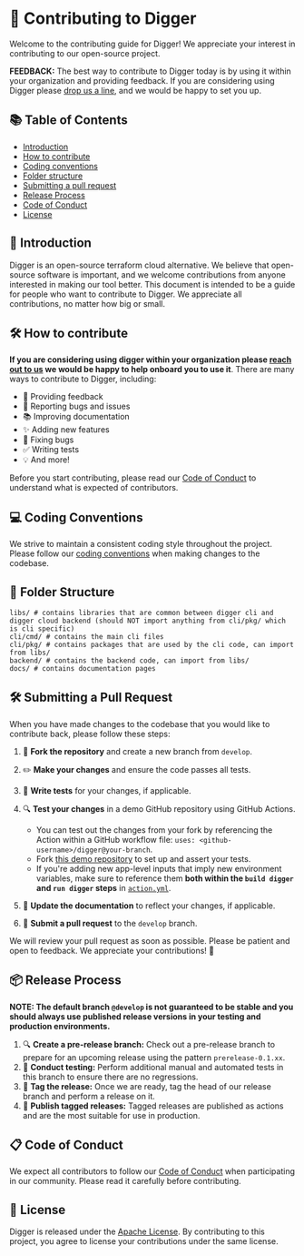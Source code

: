 # 🚀 Contributing to Digger 

Welcome to the contributing guide for Digger! We appreciate your interest in contributing to our open-source project.

**FEEDBACK:** The best way to contribute to Digger today is by using
it within your organization and providing feedback. If you are considering
using Digger please [drop us a line](https://join.slack.com/t/diggertalk/shared_invite/zt-1q6npg7ib-9dwRbJp8sQpSr2fvWzt9aA),
and we would be happy to set you up.

## 📚 Table of Contents

- [Introduction](#introduction)
- [How to contribute](#how-to-contribute)
- [Coding conventions](#coding-conventions)
- [Folder structure](#folder-structure)
- [Submitting a pull request](#submitting-a-pull-request)
- [Release Process](#release-process)
- [Code of Conduct](#code-of-conduct)
- [License](#license)

## 🚀 Introduction

Digger is an open-source terraform cloud alternative. We believe that open-source software is important, and we welcome contributions from anyone interested in making our tool better.
This document is intended to be a guide for people who want to contribute to Digger. We appreciate all contributions, no matter how big or small.

## 🛠️ How to contribute

**If you are considering using digger within your organization
please [reach out to us](https://join.slack.com/t/diggertalk/shared_invite/zt-1q6npg7ib-9dwRbJp8sQpSr2fvWzt9aA)
we would be happy to help onboard you to use it**.
There are many ways to contribute to Digger, including:

- 📝 Providing feedback
- 🐛 Reporting bugs and issues
- 📚 Improving documentation
- ✨ Adding new features
- 🔧 Fixing bugs
- ✅ Writing tests
- 💡 And more!

Before you start contributing, please read our [Code of Conduct](#code-of-conduct) to understand what is expected of contributors.

## 💻 Coding Conventions

We strive to maintain a consistent coding style throughout the project. Please follow our [coding conventions](/coding-conventions.md) when making changes to the codebase.

## 📂 Folder Structure

```
libs/ # contains libraries that are common between digger cli and digger cloud backend (should NOT import anything from cli/pkg/ which is cli specific)
cli/cmd/ # contains the main cli files
cli/pkg/ # contains packages that are used by the cli code, can import from libs/
backend/ # contains the backend code, can import from libs/
docs/ # contains documentation pages
```

## 🛠️ Submitting a Pull Request

When you have made changes to the codebase that you would like to contribute back, please follow these steps:

1. 🍴 **Fork the repository** and create a new branch from `develop`.
2. ✏️ **Make your changes** and ensure the code passes all tests.
3. 🧪 **Write tests** for your changes, if applicable.
4. 🔍 **Test your changes** in a demo GitHub repository using GitHub Actions.

   - You can test out the changes from your fork by referencing the Action within a GitHub workflow file: `uses: <github-username>/digger@your-branch`.
   - Fork [this demo repository](https://github.com/diggerhq/digger_demo_multienv) to set up and assert your tests.
   - If you're adding new app-level inputs that imply new environment variables, make sure to reference them **both within the `build digger` and `run digger` steps** in [`action.yml`](./action.yml).

5. 📜 **Update the documentation** to reflect your changes, if applicable.
6. 🔄 **Submit a pull request** to the `develop` branch.

We will review your pull request as soon as possible. Please be patient and open to feedback. We appreciate your contributions! 🙏


## 📦 Release Process

**NOTE: The default branch `@develop` is not guaranteed to be stable and you should always use published release versions in your testing and production environments.**

1. 🔍 **Create a pre-release branch:** Check out a pre-release branch to prepare for an upcoming release using the pattern `prerelease-0.1.xx`.
2. 🧪 **Conduct testing:** Perform additional manual and automated tests in this branch to ensure there are no regressions.
3. 🚀 **Tag the release:** Once we are ready, tag the head of our release branch and perform a release on it.
4. 📣 **Publish tagged releases:** Tagged releases are published as actions and are the most suitable for use in production.

## 📋 Code of Conduct

We expect all contributors to follow our [Code of Conduct](https://www.contributor-covenant.org/version/2/1/code_of_conduct/) when participating in our community. Please read it carefully before contributing.

## 📜 License

Digger is released under the [Apache License](LICENSE). By contributing to this project, you agree to license your contributions under the same license.

